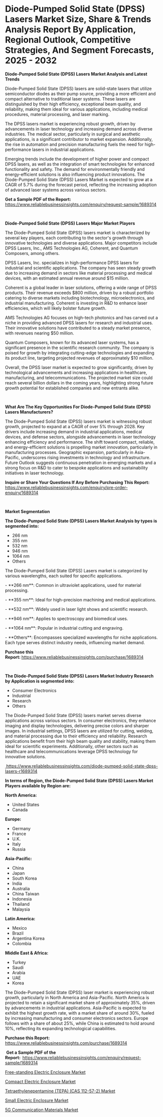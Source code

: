 <p><h1>Diode-Pumped Solid State (DPSS) Lasers Market Size, Share & Trends Analysis Report By Application, Regional Outlook, Competitive Strategies, And Segment Forecasts, 2025 - 2032</h1></p><p><strong>Diode-Pumped Solid State (DPSS) Lasers Market Analysis and Latest Trends</strong></p>
<p><p>Diode-Pumped Solid State (DPSS) lasers are solid-state lasers that utilize semiconductor diodes as their pump source, providing a more efficient and compact alternative to traditional laser systems. These lasers are distinguished by their high efficiency, exceptional beam quality, and reliability, making them ideal for various applications, including medical procedures, material processing, and laser marking.</p><p>The DPSS lasers market is experiencing robust growth, driven by advancements in laser technology and increasing demand across diverse industries. The medical sector, particularly in surgical and aesthetic applications, is a significant contributor to market expansion. Additionally, the rise in automation and precision manufacturing fuels the need for high-performance lasers in industrial applications.</p><p>Emerging trends include the development of higher power and compact DPSS lasers, as well as the integration of smart technologies for enhanced functionality and safety. The demand for environmentally friendly and energy-efficient solutions is also influencing product innovations. The Diode-Pumped Solid State (DPSS) Lasers Market is expected to grow at a CAGR of 5.7% during the forecast period, reflecting the increasing adoption of advanced laser systems across various sectors.</p></p>
<p><strong>Get a Sample PDF of the Report:&nbsp;</strong> <a href="https://www.reliablebusinessinsights.com/enquiry/request-sample/1689314?utm_campaign=950&utm_medium=2&utm_source=Github&utm_content=ia&utm_term=06012025&utm_id=diode-pumped-solid-state-dpss-lasers">https://www.reliablebusinessinsights.com/enquiry/request-sample/1689314</a></p>
<p>&nbsp;</p>
<p><strong>Diode-Pumped Solid State (DPSS) Lasers Major Market Players</strong></p>
<p><p>The Diode-Pumped Solid State (DPSS) lasers market is characterized by several key players, each contributing to the sector's growth through innovative technologies and diverse applications. Major competitors include DPSS Lasers, Inc., AMS Technologies AG, Coherent, and Quantum Composers, among others.</p><p>DPSS Lasers, Inc. specializes in high-performance DPSS lasers for industrial and scientific applications. The company has seen steady growth due to increasing demand in sectors like material processing and medical devices, with an estimated annual revenue around $15 million.</p><p>Coherent is a global leader in laser solutions, offering a wide range of DPSS products. Their revenue exceeds $800 million, driven by a robust portfolio catering to diverse markets including biotechnology, microelectronics, and industrial manufacturing. Coherent is investing in R&D to enhance laser efficiencies, which will likely bolster future growth.</p><p>AMS Technologies AG focuses on high-tech photonics and has carved out a niche in providing advanced DPSS lasers for research and industrial uses. Their innovative solutions have contributed to a steady market presence, with revenues nearing $50 million.</p><p>Quantum Composers, known for its advanced laser systems, has a significant presence in the scientific research community. The company is poised for growth by integrating cutting-edge technologies and expanding its product line, targeting projected revenues of approximately $10 million.</p><p>Overall, the DPSS laser market is expected to grow significantly, driven by technological advancements and increasing applications in healthcare, manufacturing, and telecommunications. The projected market size could reach several billion dollars in the coming years, highlighting strong future growth potential for established companies and new entrants alike.</p></p>
<p>&nbsp;</p>
<p><strong>What Are The Key Opportunities For Diode-Pumped Solid State (DPSS) Lasers Manufacturers?</strong></p>
<p><p>The Diode-Pumped Solid State (DPSS) lasers market is witnessing robust growth, projected to expand at a CAGR of over 5% through 2028. Key drivers include increasing demand in industrial applications, medical devices, and defense sectors, alongside advancements in laser technology enhancing efficiency and performance. The shift toward compact, reliable, and energy-efficient solutions is propelling market innovation, particularly in manufacturing processes. Geographic expansion, particularly in Asia-Pacific, underscores rising investments in technology and infrastructure. Future Outlook suggests continuous penetration in emerging markets and a strong focus on R&D to cater to bespoke applications and sustainability initiatives in laser technology.</p></p>
<p><strong>Inquire or Share Your Questions If Any Before Purchasing This Report:</strong> <a href="https://www.reliablebusinessinsights.com/enquiry/pre-order-enquiry/1689314?utm_campaign=950&utm_medium=2&utm_source=Github&utm_content=ia&utm_term=06012025&utm_id=diode-pumped-solid-state-dpss-lasers">https://www.reliablebusinessinsights.com/enquiry/pre-order-enquiry/1689314</a></p>
<p>&nbsp;</p>
<p><strong>Market Segmentation</strong></p>
<p><strong>The Diode-Pumped Solid State (DPSS) Lasers Market Analysis by types is segmented into:</strong></p>
<p><ul><li>266 nm</li><li>355 nm</li><li>532 nm</li><li>946 nm</li><li>1064 nm</li><li>Others</li></ul></p>
<p><p>The Diode-Pumped Solid State (DPSS) Lasers market is categorized by various wavelengths, each suited for specific applications. </p><p>- **266 nm**: Common in ultraviolet applications, used for material processing.</p><p>- **355 nm**: Ideal for high-precision machining and medical applications.</p><p>- **532 nm**: Widely used in laser light shows and scientific research.</p><p>- **946 nm**: Applies to spectroscopy and biomedical uses.</p><p>- **1064 nm**: Popular in industrial cutting and engraving.</p><p>- **Others**: Encompasses specialized wavelengths for niche applications. Each type serves distinct industry needs, influencing market demand.</p></p>
<p><strong>Purchase this Report:&nbsp;</strong><a href="https://www.reliablebusinessinsights.com/purchase/1689314?utm_campaign=950&utm_medium=2&utm_source=Github&utm_content=ia&utm_term=06012025&utm_id=diode-pumped-solid-state-dpss-lasers">https://www.reliablebusinessinsights.com/purchase/1689314</a></p>
<p>&nbsp;</p>
<p><strong>The Diode-Pumped Solid State (DPSS) Lasers Market Industry Research by Application is segmented into:</strong></p>
<p><ul><li>Consumer Electronics</li><li>Industrial</li><li>Research</li><li>Others</li></ul></p>
<p><p>The Diode-Pumped Solid State (DPSS) lasers market serves diverse applications across various sectors. In consumer electronics, they enhance imaging and display technologies, delivering precise colors and sharper images. In industrial settings, DPSS lasers are utilized for cutting, welding, and material processing due to their efficiency and reliability. Research applications benefit from their high beam quality and stability, making them ideal for scientific experiments. Additionally, other sectors such as healthcare and telecommunications leverage DPSS technology for innovative solutions.</p></p>
<p><a href="https://www.reliablebusinessinsights.com/diode-pumped-solid-state-dpss-lasers-r1689314?utm_campaign=950&utm_medium=2&utm_source=Github&utm_content=ia&utm_term=06012025&utm_id=diode-pumped-solid-state-dpss-lasers">&nbsp;https://www.reliablebusinessinsights.com/diode-pumped-solid-state-dpss-lasers-r1689314</a></p>
<p><strong>In terms of Region, the Diode-Pumped Solid State (DPSS) Lasers Market Players available by Region are:</strong></p>
<p>
    <p> <strong> North America: </strong>
        <ul>
            <li>United States</li>
            <li>Canada</li>
        </ul>
        </p> 
    <p> <strong> Europe: </strong>
        <ul>
            <li>Germany</li>
            <li>France</li>
            <li>U.K.</li>
            <li>Italy</li>
            <li>Russia</li>
        </ul>
        </p> 
    <p> <strong> Asia-Pacific: </strong>
        <ul>
            <li>China</li>
            <li>Japan</li>
            <li>South Korea</li>
            <li>India</li>
            <li>Australia</li>
            <li>China Taiwan</li>
            <li>Indonesia</li>
            <li>Thailand</li>
            <li>Malaysia</li>
        </ul>
        </p> 
    <p> <strong> Latin America: </strong>
        <ul>
            <li>Mexico</li>
            <li>Brazil</li>
            <li>Argentina Korea</li>
            <li>Colombia</li>
        </ul>
        </p> 
    <p> <strong> Middle East & Africa: </strong>
        <ul>
            <li>Turkey</li>
            <li>Saudi</li>
            <li>Arabia</li>
            <li>UAE</li>
            <li>Korea</li>
        </ul>
    </p>
    </p>
<p><p>The Diode-Pumped Solid State (DPSS) laser market is experiencing robust growth, particularly in North America and Asia-Pacific. North America is projected to retain a significant market share of approximately 35%, driven by advancements in industrial applications. Asia-Pacific is expected to exhibit the highest growth rate, with a market share of around 30%, fueled by increasing manufacturing and consumer electronics sectors. Europe follows with a share of about 25%, while China is estimated to hold around 10%, reflecting its expanding technological capabilities.</p></p>
<p><strong>Purchase this Report: </strong><a href="https://www.reliablebusinessinsights.com/purchase/1689314?utm_campaign=950&utm_medium=2&utm_source=Github&utm_content=ia&utm_term=06012025&utm_id=diode-pumped-solid-state-dpss-lasers">https://www.reliablebusinessinsights.com/purchase/1689314</a></p>
<p>&nbsp;<strong>Get a Sample PDF of the Report:&nbsp;&nbsp;</strong><a href="https://www.reliablebusinessinsights.com/enquiry/request-sample/1689314?utm_campaign=950&utm_medium=2&utm_source=Github&utm_content=ia&utm_term=06012025&utm_id=diode-pumped-solid-state-dpss-lasers">https://www.reliablebusinessinsights.com/enquiry/request-sample/1689314</a></p>
<p><strong></strong></p>
<p><p><a href="https://www.linkedin.com/pulse/whats-driving-free-standing-electric-enclosure-market-cagr-md4nc?utm_campaign=950&utm_medium=2&utm_source=Github&utm_content=ia&utm_term=06012025&utm_id=diode-pumped-solid-state-dpss-lasers">Free-standing Electric Enclosure Market</a></p><p><a href="https://www.linkedin.com/pulse/compact-electric-enclosure-market-trends-projected-cagr-63-cbldc?utm_campaign=950&utm_medium=2&utm_source=Github&utm_content=ia&utm_term=06012025&utm_id=diode-pumped-solid-state-dpss-lasers">Compact Electric Enclosure Market</a></p><p><a href="https://github.com/flnordan65e0/Market-Research-Report-List-1/blob/main/tetraethylenepentamine-tepa-cas-112-57-2-market.md?utm_campaign=950&utm_medium=2&utm_source=Github&utm_content=ia&utm_term=06012025&utm_id=diode-pumped-solid-state-dpss-lasers">Tetraethylenepentamine (TEPA) (CAS 112-57-2) Market</a></p><p><a href="https://www.linkedin.com/pulse/market-insights-global-small-electric-enclosure-forecast-innovation-ceivc?utm_campaign=950&utm_medium=2&utm_source=Github&utm_content=ia&utm_term=06012025&utm_id=diode-pumped-solid-state-dpss-lasers">Small Electric Enclosure Market</a></p><p><a href="https://github.com/rodinayygacklezi/Market-Research-Report-List-1/blob/main/5g-communication-materials-market.md?utm_campaign=950&utm_medium=2&utm_source=Github&utm_content=ia&utm_term=06012025&utm_id=diode-pumped-solid-state-dpss-lasers">5G Communication Materials Market</a></p></p>